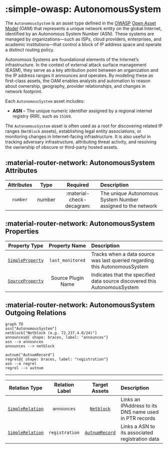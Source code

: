 # :simple-owasp: AutonomousSystem

The `AutonomousSystem` is an asset type defined in the [OWASP](https://owasp.org) [Open Asset Model](https://github.com/owasp-amass/open-asset-model) (OAM) that represents a unique network entity on the global Internet, identified by an Autonomous System Number (ASN). These systems are managed by organizations—such as ISPs, cloud providers, enterprises, and academic institutions—that control a block of IP address space and operate a distinct routing policy.

Autonomous Systems are foundational elements of the Internet’s infrastructure. In the context of external attack surface management (EASM), they serve as a key attribution point between an organization and the IP address ranges it announces and operates. By modeling these as first-class assets, the OAM enables analysts and automation to reason about ownership, geography, provider relationships, and changes in network footprint.

Each `AutonomousSystem` asset includes:

- **ASN** – The unique numeric identifier assigned by a regional internet registry (RIR), such as `15169`.

The `AutonomousSystem` asset is often used as a root for discovering related IP ranges (`NetBlock` assets), establishing legal entity associations, or monitoring changes in Internet-facing infrastructure. It is also useful in tracking adversary infrastructure, attributing threat activity, and resolving the ownership of obscure or third-party hosted assets.

## :material-router-network: AutonomousSystem Attributes

| Attributes       | Type      | Required   | Description  |
| :--------------: | :-------: | :--------: | :----------- |
| `number`          | number | :material-check-decagram: | The unique Autonomous System Number assigned to the network |

## :material-router-network: AutonomousSystem Properties

| Property Type       | Property Name       | Description   |
| :-----------------: | :-----------------: | :------------ |
| [`SimpleProperty`](../properties/simple_property.md) | `last_monitored` | Tracks when a data source was last queried regarding this AutonomousSystem |
| [`SourceProperty`](../properties/source_property.md) | Source Plugin Name | Indicates that the specified data source discovered this AutonomousSystem |

## :material-router-network: AutonomousSystem Outgoing Relations

```mermaid
graph TD
asn["AutonomousSystem"]
netblock["Netblock (e.g. 72.237.4.0/24)"]
announces@{ shape: braces, label: "announces"}
asn --o announces
announces --> netblock

autnum["AutnumRecord"]
regrel@{ shape: braces, label: "registration"}
asn --o regrel
regrel --> autnum
```

---

| Relation Type       | Relation Label     | Target Assets    | Description   |
| :-----------------: | :----------------: | :--------------: | :------------ |
| [`SimpleRelation`](../relations/simple_relation.md) | `announces` | [`Netblock`](./netblock.md) | Links an IPAddress to its DNS name used in PTR records |
| [`SimpleRelation`](../relations/simple_relation.md) | `registration` | [`AutnumRecord`](./autnum_record.md) | Links a ASN to its associated registration data |
